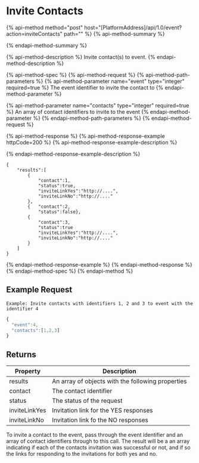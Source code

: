 # Invite Contacts

{% api-method method="post" host="\[PlatformAddress\]/api/1.0/event?action=inviteContacts" path="" %}
{% api-method-summary %}

{% endapi-method-summary %}

{% api-method-description %}
Invite contact\(s\) to event. 
{% endapi-method-description %}

{% api-method-spec %}
{% api-method-request %}
{% api-method-path-parameters %}
{% api-method-parameter name="event" type="integer" required=true %}
The event identifier to invite the contact to
{% endapi-method-parameter %}

{% api-method-parameter name="contacts" type="integer" required=true %}
An array of contact identifiers to invite to the event 
{% endapi-method-parameter %}
{% endapi-method-path-parameters %}
{% endapi-method-request %}

{% api-method-response %}
{% api-method-response-example httpCode=200 %}
{% api-method-response-example-description %}

{% endapi-method-response-example-description %}

```
{
    "results":[
        {
            "contact":1,
            "status":true,
            "inviteLinkYes":"http://....",
            "inviteLinkNo":"http://...."
        },
        {   "contact":2,
            "status":false},
        {
            "contact":3,
            "status":true
            "inviteLinkYes":"http://....",
            "inviteLinkNo":"http://...."
        }
    ]
}
```
{% endapi-method-response-example %}
{% endapi-method-response %}
{% endapi-method-spec %}
{% endapi-method %}

## Example Request

`Example: Invite contacts with identifiers 1, 2 and 3 to event with the identifier 4`

```javascript
{
  "event":4,
  "contacts":[1,2,3]
}
```

## Returns

| Property | Description |
| --- | --- |
| results | An array of objects with the following properties |
| contact | The contact identifier |
| status | The status of the request |
| inviteLinkYes | Invitation link for the YES responses |
| inviteLinkNo | Invitation link fo the NO responses |

To invite a contact to the event, pass through the event identifier and an array of contact identifiers through to this call. The result will be a an array indicating if each of the contacts invitation was successful or not, and if so the links for responding to the invitations for both yes and no.

